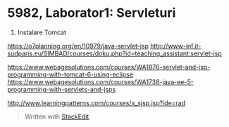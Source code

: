 # 5982, Laborator1: Servleturi
1. Instalare Tomcat

https://o7planning.org/en/10979/java-servlet-jsp
http://www-inf.it-sudparis.eu/SIMBAD/courses/doku.php?id=teaching_assistant:servlet-jsp

https://www.webagesolutions.com/courses/WA1876-servlet-and-jsp-programming-with-tomcat-6-using-eclipse
https://www.webagesolutions.com/courses/WA1738-java-ee-5-programming-with-servlets-and-jsps

http://www.learningpatterns.com/courses/x_sjsp.jsp?ide=rad

> Written with [StackEdit](https://stackedit.io/).